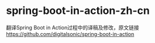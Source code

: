 # spring-boot-in-action-zh-cn
翻译Spring Boot in Action过程中的译稿及修改，原文链接 https://github.com/digitalsonic/spring-boot-in-action
